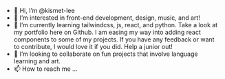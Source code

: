 - 👋 Hi, I’m @kismet-lee
- 👀 I’m interested in front-end development, design, music, and art!
- 🌱 I’m currently learning tailwindcss, js, react, and python. Take a look at my portfolio here on Github. I am easing my way into adding react components to some of my projects. If you have any feedback or want to contribute, I would love it if you did. Help a junior out!
- 💞️ I’m looking to collaborate on fun projects that involve language learning and art.
- 📫 How to reach me ...

<!---
kismet-lee/kismet-lee is a ✨ special ✨ repository because its `README.md` (this file) appears on your GitHub profile.
You can click the Preview link to take a look at your changes.
--->
